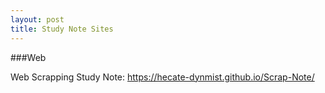 ```yaml
---
layout: post
title: Study Note Sites
---
```


###Web

Web Scrapping Study Note: https://hecate-dynmist.github.io/Scrap-Note/
